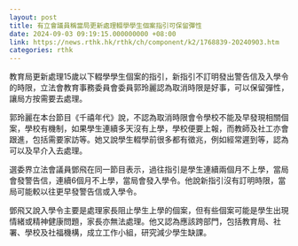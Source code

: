 ```yaml
---
layout: post
title: 有立會議員稱當局更新處理輟學學生個案指引可保留彈性
date: 2024-09-03 09:19:15.000000000 +08:00
link: https://news.rthk.hk/rthk/ch/component/k2/1768839-20240903.htm
categories: rthk
---
```


教育局更新處理15歲以下輟學學生個案的指引，新指引不訂明發出警告信及入學令的時限，立法會教育事務委員會委員郭玲麗認為取消時限是好事，可以保留彈性，讓局方按需要去處理。

郭玲麗在本台節目《千禧年代》說，不認為取消時限會令學校不能及早發現相關個案，學校有機制，如果學生連續多天沒有上學，學校便要上報，而教師及社工亦會跟進，包括需要家訪等。她又說學生輟學前很多都有徵兆，例如經常遲到等，認為可以及早介入去處理。

選委界立法會議員鄧飛在同一節目表示，過往指引是學生連續兩個月不上學，當局會發警告信，連續6個月不上學，當局會發入學令。他說新指引沒有訂明時限，當局可能較以往更早發警告信或入學令。

鄧飛又說入學令主要是處理家長阻止學生上學的個案，但有些個案可能是學生出現情緒或精神健康問題，家長亦無法處理。他又認為應該跨部門，包括教育局、社署、學校及社福機構，成立工作小組，研究減少學生缺課。
